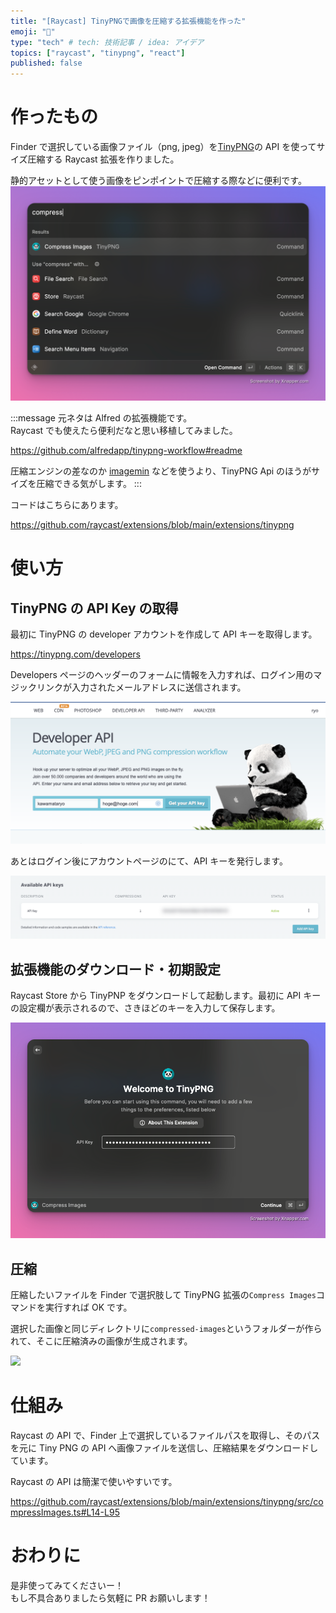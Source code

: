 ```yaml
---
title: "[Raycast] TinyPNGで画像を圧縮する拡張機能を作った"
emoji: "🐼"
type: "tech" # tech: 技術記事 / idea: アイデア
topics: ["raycast", "tinypng", "react"]
published: false
---
```


# 作ったもの

Finder で選択している画像ファイル（png, jpeg）を[TinyPNG](https://tinypng.com/)の API を使ってサイズ圧縮する Raycast 拡張を作りました。

静的アセットとして使う画像をピンポイントで圧縮する際などに便利です。
![](/images/73b976789700d3/2022-09-04-08-06-39.png)

:::message
元ネタは Alfred の拡張機能です。  
Raycast でも使えたら便利だなと思い移植してみました。

https://github.com/alfredapp/tinypng-workflow#readme

圧縮エンジンの差なのか [imagemin](https://www.npmjs.com/package/imagemin) などを使うより、TinyPNG Api のほうがサイズを圧縮できる気がします。
:::

コードはこちらにあります。

https://github.com/raycast/extensions/blob/main/extensions/tinypng

# 使い方

## TinyPNG の API Key の取得

最初に TinyPNG の developer アカウントを作成して API キーを取得します。

https://tinypng.com/developers

Developers ページのヘッダーのフォームに情報を入力すれば、ログイン用のマジックリンクが入力されたメールアドレスに送信されます。

![](/images/73b976789700d3/2022-09-04-06-48-12.png)

あとはログイン後にアカウントページのにて、API キーを発行します。

![](/images/73b976789700d3/2022-09-04-07-01-42.png)

## 拡張機能のダウンロード・初期設定

Raycast Store から TinyPNP をダウンロードして起動します。最初に API キーの設定欄が表示されるので、さきほどのキーを入力して保存します。

![](/images/73b976789700d3/2022-09-04-07-03-11.png)

## 圧縮

圧縮したいファイルを Finder で選択肢して TinyPNG 拡張の`Compress Images`コマンドを実行すれば OK です。

選択した画像と同じディレクトリに`compressed-images`というフォルダーが作られて、そこに圧縮済みの画像が生成されます。

![](https://i.gyazo.com/39e916e4681b8fc1e315e55185088ec4.gif)

# 仕組み

Raycast の API で、Finder 上で選択しているファイルパスを取得し、そのパスを元に Tiny PNG の API へ画像ファイルを送信し、圧縮結果をダウンロードしています。

Raycast の API は簡潔で使いやすいです。

https://github.com/raycast/extensions/blob/main/extensions/tinypng/src/compressImages.ts#L14-L95

# おわりに

是非使ってみてくださいー！  
もし不具合ありましたら気軽に PR お願いします！
